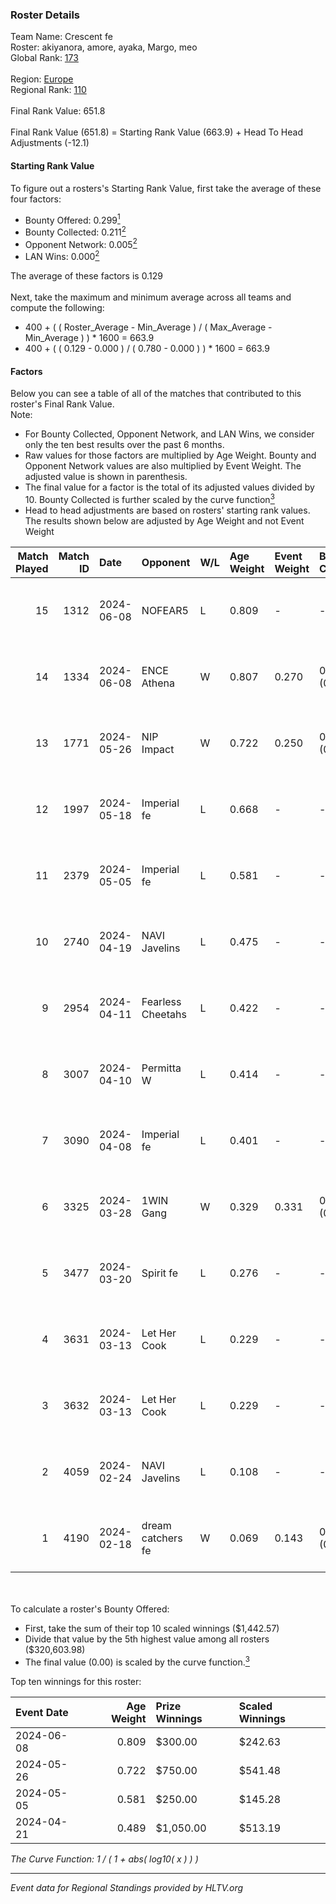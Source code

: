 ### Roster Details<br />
Team Name: Crescent fe<br />
Roster: akiyanora, amore, ayaka, Margo, meo<br />
Global Rank: [173](../standings_global.md)<br />
<br />
Region: [Europe]( ../standings_europe.md)<br />
Regional Rank: [110]( ../standings_europe.md)<br />
<br />
Final Rank Value:  651.8<br />
<br />
Final Rank Value (651.8) = Starting Rank Value (663.9) + Head To Head Adjustments (-12.1)<br />

#### Starting Rank Value<br />
To figure out a rosters's Starting Rank Value, first take the average of these four factors:<br />
- Bounty Offered: 0.299[<sup>1</sup>](#table2)
- Bounty Collected: 0.211[<sup>2</sup>](#table1)
- Opponent Network: 0.005[<sup>2</sup>](#table1)
- LAN Wins: 0.000[<sup>2</sup>](#table1)

The average of these factors is 0.129<br />
<br />
Next, take the maximum and minimum average across all teams and compute the following:<br />
- 400 + ( ( Roster_Average - Min_Average ) / ( Max_Average - Min_Average ) ) * 1600 = 663.9
- 400 + ( ( 0.129 - 0.000 ) / ( 0.780 - 0.000 ) ) * 1600 = 663.9


#### Factors<br />
Below you can see a table of all of the matches that contributed to this roster's Final Rank Value.<br />
Note:<br />

- For Bounty Collected, Opponent Network, and LAN Wins, we consider only the ten best results over the past 6 months.
- Raw values for those factors are multiplied by Age Weight. Bounty and Opponent Network values are also multiplied by Event Weight. The adjusted value is shown in parenthesis.
- The final value for a factor is the total of its adjusted values divided by 10. Bounty Collected is further scaled by the curve function[<sup>3</sup>](#curveFunction)
- Head to head adjustments are based on rosters' starting rank values. The results shown below are adjusted by Age Weight and not Event Weight
<span id="table1"></span><br />


| Match Played | Match ID | Date       | Opponent          | W/L | Age Weight | Event Weight | Bounty Collected | Opponent Network | LAN Wins  | H2H Adj. | Roster                              |
| -: | -: | :- | :- | :- | :- | :- | :- | :- | :- | -: | :- |
|           15 |     1312 | 2024-06-08 | NOFEAR5           | L   | 0.809      | -            | -                | -                | -         |   -12.05 | akiyanora, amore, ayaka, Margo, meo |
|           14 |     1334 | 2024-06-08 | ENCE Athena       | W   | 0.807      | 0.270        | 0.002 (0.001)    | 0.034 (0.007)    | 0 (0.000) |    11.59 | akiyanora, amore, ayaka, Margo, meo |
|           13 |     1771 | 2024-05-26 | NIP Impact        | W   | 0.722      | 0.250        | 0.005 (0.001)    | 0.224 (0.040)    | 0 (0.000) |    13.95 | akiyanora, amore, ayaka, Margo, meo |
|           12 |     1997 | 2024-05-18 | Imperial fe       | L   | 0.668      | -            | -                | -                | -         |    -1.97 | akiyanora, amore, ayaka, Margo, meo |
|           11 |     2379 | 2024-05-05 | Imperial fe       | L   | 0.581      | -            | -                | -                | -         |    -1.75 | akiyanora, amore, ayaka, Margo, meo |
|           10 |     2740 | 2024-04-19 | NAVI Javelins     | L   | 0.475      | -            | -                | -                | -         |    -3.80 | akiyanora, amore, ayaka, Margo, meo |
|            9 |     2954 | 2024-04-11 | Fearless Cheetahs | L   | 0.422      | -            | -                | -                | -         |    -5.81 | akiyanora, amore, ayaka, Margo, meo |
|            8 |     3007 | 2024-04-10 | Permitta W        | L   | 0.414      | -            | -                | -                | -         |    -9.32 | akiyanora, amore, ayaka, Margo, meo |
|            7 |     3090 | 2024-04-08 | Imperial fe       | L   | 0.401      | -            | -                | -                | -         |    -1.36 | akiyanora, amore, ayaka, Margo, meo |
|            6 |     3325 | 2024-03-28 | 1WIN Gang         | W   | 0.329      | 0.331        | 0.001 (0.000)    | 0.016 (0.002)    | 0 (0.000) |     5.09 | akiyanora, amore, ayaka, Margo, meo |
|            5 |     3477 | 2024-03-20 | Spirit fe         | L   | 0.276      | -            | -                | -                | -         |    -4.27 | akiyanora, amore, ayaka, Margo, meo |
|            4 |     3631 | 2024-03-13 | Let Her Cook      | L   | 0.229      | -            | -                | -                | -         |    -1.34 | akiyanora, amore, ayaka, Margo, meo |
|            3 |     3632 | 2024-03-13 | Let Her Cook      | L   | 0.229      | -            | -                | -                | -         |    -1.32 | akiyanora, amore, ayaka, Margo, meo |
|            2 |     4059 | 2024-02-24 | NAVI Javelins     | L   | 0.108      | -            | -                | -                | -         |    -1.01 | akiyanora, amore, ayaka, Margo, meo |
|            1 |     4190 | 2024-02-18 | dream catchers fe | W   | 0.069      | 0.143        | 0.016 (0.000)    | 0.171 (0.002)    | 0 (0.000) |     1.24 | akiyanora, amore, ayaka, Margo, meo |

<br />
<span id="table2"></span><br />
To calculate a roster's Bounty Offered:<br />

- First, take the sum of their top 10 scaled winnings ($1,442.57)
- Divide that value by the 5th highest value among all rosters ($320,603.98)
- The final value (0.00) is scaled by the curve function.[<sup>3</sup>](#curveFunction)

Top ten winnings for this roster:<br />

| Event Date | Age Weight | Prize Winnings | Scaled Winnings |
| :- | -: | :- | :- |
| 2024-06-08 |      0.809 | $300.00        | $242.63         |
| 2024-05-26 |      0.722 | $750.00        | $541.48         |
| 2024-05-05 |      0.581 | $250.00        | $145.28         |
| 2024-04-21 |      0.489 | $1,050.00      | $513.19         |


<span id="curveFunction"></span>_The Curve Function: 1 / ( 1 + abs( log10( x ) ) )_<br />

---
_Event data for Regional Standings provided by HLTV.org_<br />
